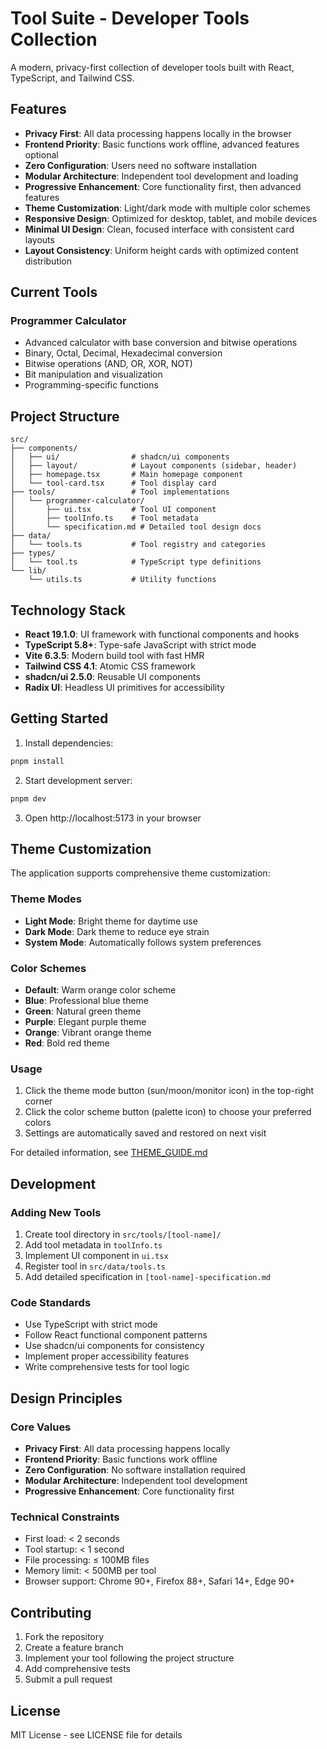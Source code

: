 # Tool Suite - Developer Tools Collection

A modern, privacy-first collection of developer tools built with React, TypeScript, and Tailwind CSS.

## Features

- **Privacy First**: All data processing happens locally in the browser
- **Frontend Priority**: Basic functions work offline, advanced features optional
- **Zero Configuration**: Users need no software installation
- **Modular Architecture**: Independent tool development and loading
- **Progressive Enhancement**: Core functionality first, then advanced features
- **Theme Customization**: Light/dark mode with multiple color schemes
- **Responsive Design**: Optimized for desktop, tablet, and mobile devices
- **Minimal UI Design**: Clean, focused interface with consistent card layouts
- **Layout Consistency**: Uniform height cards with optimized content distribution

## Current Tools

### Programmer Calculator
- Advanced calculator with base conversion and bitwise operations
- Binary, Octal, Decimal, Hexadecimal conversion
- Bitwise operations (AND, OR, XOR, NOT)
- Bit manipulation and visualization
- Programming-specific functions

## Project Structure

```
src/
├── components/
│   ├── ui/                # shadcn/ui components
│   ├── layout/            # Layout components (sidebar, header)
│   ├── homepage.tsx       # Main homepage component
│   └── tool-card.tsx      # Tool display card
├── tools/                 # Tool implementations
│   └── programmer-calculator/
│       ├── ui.tsx         # Tool UI component
│       ├── toolInfo.ts    # Tool metadata
│       └── specification.md # Detailed tool design docs
├── data/
│   └── tools.ts           # Tool registry and categories
├── types/
│   └── tool.ts            # TypeScript type definitions
└── lib/
    └── utils.ts           # Utility functions
```

## Technology Stack

- **React 19.1.0**: UI framework with functional components and hooks
- **TypeScript 5.8+**: Type-safe JavaScript with strict mode
- **Vite 6.3.5**: Modern build tool with fast HMR
- **Tailwind CSS 4.1**: Atomic CSS framework
- **shadcn/ui 2.5.0**: Reusable UI components
- **Radix UI**: Headless UI primitives for accessibility

## Getting Started

1. Install dependencies:
```bash
pnpm install
```

2. Start development server:
```bash
pnpm dev
```

3. Open http://localhost:5173 in your browser

## Theme Customization

The application supports comprehensive theme customization:

### Theme Modes
- **Light Mode**: Bright theme for daytime use
- **Dark Mode**: Dark theme to reduce eye strain
- **System Mode**: Automatically follows system preferences

### Color Schemes
- **Default**: Warm orange color scheme
- **Blue**: Professional blue theme
- **Green**: Natural green theme  
- **Purple**: Elegant purple theme
- **Orange**: Vibrant orange theme
- **Red**: Bold red theme

### Usage
1. Click the theme mode button (sun/moon/monitor icon) in the top-right corner
2. Click the color scheme button (palette icon) to choose your preferred colors
3. Settings are automatically saved and restored on next visit

For detailed information, see [THEME_GUIDE.md](./THEME_GUIDE.md)

## Development

### Adding New Tools

1. Create tool directory in `src/tools/[tool-name]/`
2. Add tool metadata in `toolInfo.ts`
3. Implement UI component in `ui.tsx`
4. Register tool in `src/data/tools.ts`
5. Add detailed specification in `[tool-name]-specification.md`

### Code Standards

- Use TypeScript with strict mode
- Follow React functional component patterns
- Use shadcn/ui components for consistency
- Implement proper accessibility features
- Write comprehensive tests for tool logic

## Design Principles

### Core Values
- **Privacy First**: All data processing happens locally
- **Frontend Priority**: Basic functions work offline
- **Zero Configuration**: No software installation required
- **Modular Architecture**: Independent tool development
- **Progressive Enhancement**: Core functionality first

### Technical Constraints
- First load: < 2 seconds
- Tool startup: < 1 second  
- File processing: ≤ 100MB files
- Memory limit: < 500MB per tool
- Browser support: Chrome 90+, Firefox 88+, Safari 14+, Edge 90+

## Contributing

1. Fork the repository
2. Create a feature branch
3. Implement your tool following the project structure
4. Add comprehensive tests
5. Submit a pull request

## License

MIT License - see LICENSE file for details
